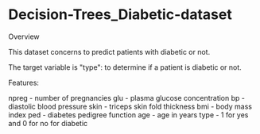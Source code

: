 # Decision-Trees_Diabetic-dataset
Overview

This dataset concerns to predict patients with diabetic or not.

The target variable is "type": to determine if a patient is diabetic or not.

Features:

npreg - number of pregnancies
glu - plasma glucose concentration
bp - diastolic blood pressure
skin - triceps skin fold thickness
bmi - body mass index
ped - diabetes pedigree function
age - age in years
type - 1 for yes and 0 for no for diabetic



